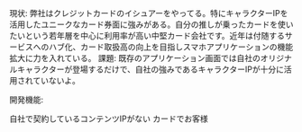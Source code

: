 現状:
弊社はクレジットカードのイシュアーをやってる。特にキャラクターIPを活用したユニークなカード券面に強みがある。自分の推しが乗ったカードを使いたいという若年層を中心に利用率が高い中堅カード会社です。近年は付随するサービスへのハブ化、カード取扱高の向上を目指しスマホアプリケーションの機能拡大に力を入れている。
課題:
既存のアプリケーション画面では自社のオリジナルキャラクターが登場するだけで、自社の強みであるキャラクターIPが十分に活用されていないよ。

開発機能:


自社で契約しているコンテンツIPがない
カードでお客様